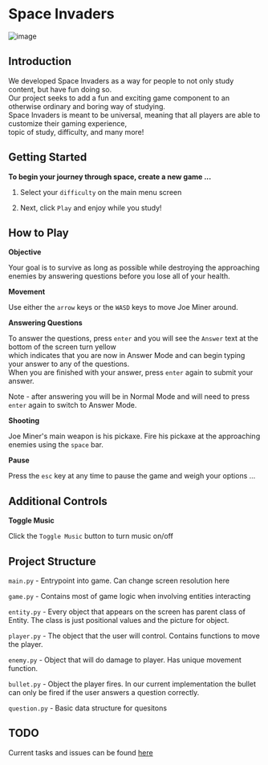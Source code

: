 # Space Invaders

![image](https://github.com/Fall2023-CS4090-Group-2/capstone-project-2023/assets/103133688/8148b207-7117-4cf0-9df5-0b3ddac13b94)
## Introduction

We developed Space Invaders as a way for people to not only study content, but have fun doing so.  
Our project seeks to add a fun and exciting game component to an otherwise ordinary and boring way of studying.  
Space Invaders is meant to be universal, meaning that all players are able to customize their gaming experience,  
topic of study, difficulty, and many more!  

## Getting Started

**To begin your journey through space, create a new game ...**  

1. Select your `difficulty` on the main menu screen  
    
2. Next, click `Play` and enjoy while you study!  

## How to Play

**Objective**  

Your goal is to survive as long as possible while destroying the approaching enemies by answering questions before you lose all of your health.  

**Movement**  

Use either the `arrow` keys or the `WASD` keys to move Joe Miner around.  

**Answering Questions**  

To answer the questions, press `enter` and you will see the `Answer` text at the bottom of the screen turn yellow    
which indicates that you are now in Answer Mode and can begin typing your answer to any of the questions.    
When you are finished with your answer, press `enter` again to submit your answer.      

Note - after answering you will be in Normal Mode and will need to press `enter` again to switch to Answer Mode.   

**Shooting**  

Joe Miner's main weapon is his pickaxe. Fire his pickaxe at the approaching enemies using the `space` bar.  

**Pause**  

Press the `esc` key at any time to pause the game and weigh your options ...  


## Additional Controls

**Toggle Music**

Click the `Toggle Music` button to turn music on/off    

## Project Structure

`main.py` - Entrypoint into game. Can change screen resolution here

`game.py` - Contains most of game logic when involving entities interacting

`entity.py` - Every object that appears on the screen has parent class of Entity. The class is just positional values and the picture for object.

`player.py` - The object that the user will control. Contains functions to move the player.

`enemy.py` - Object that will do damage to player. Has unique movement function.

`bullet.py` - Object the player fires. In our current implementation the bullet can only be fired if the user answers a question correctly.

`question.py` - Basic data structure for quesitons

## TODO

Current tasks and issues can be found [here](https://github.com/orgs/Fall2023-CS4090-Group-2/projects/1/views/1)
